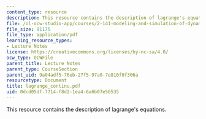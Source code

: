 ```yaml
---
content_type: resource
description: This resource contains the description of lagrange's equations.
file: /ol-ocw-studio-app/courses/2-141-modeling-and-simulation-of-dynamic-systems-fall-2006/0dcd05df7714f8d21ea46a6b07e56535_lagrange_continu.pdf
file_size: 91175
file_type: application/pdf
learning_resource_types:
- Lecture Notes
license: https://creativecommons.org/licenses/by-nc-sa/4.0/
ocw_type: OCWFile
parent_title: Lecture Notes
parent_type: CourseSection
parent_uid: 9a04adf5-76eb-27f5-97a0-7e810f0f306a
resourcetype: Document
title: lagrange_continu.pdf
uid: 0dcd05df-7714-f8d2-1ea4-6a6b07e56535
---
```

This resource contains the description of lagrange's equations.